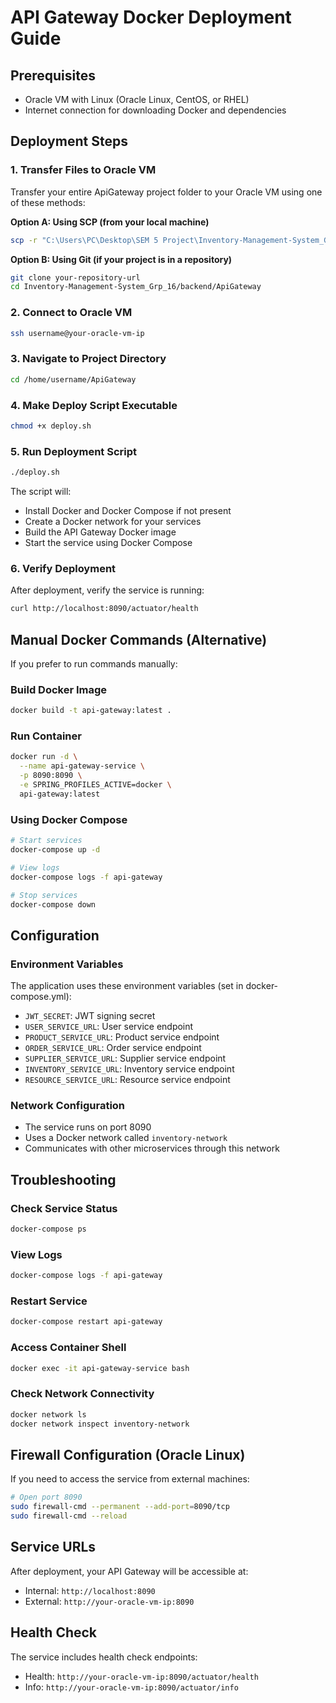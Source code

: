 # API Gateway Docker Deployment Guide

## Prerequisites
- Oracle VM with Linux (Oracle Linux, CentOS, or RHEL)
- Internet connection for downloading Docker and dependencies

## Deployment Steps

### 1. Transfer Files to Oracle VM
Transfer your entire ApiGateway project folder to your Oracle VM using one of these methods:

**Option A: Using SCP (from your local machine)**
```bash
scp -r "C:\Users\PC\Desktop\SEM 5 Project\Inventory-Management-System_Grp_16\backend\ApiGateway" username@your-oracle-vm-ip:/home/username/
```

**Option B: Using Git (if your project is in a repository)**
```bash
git clone your-repository-url
cd Inventory-Management-System_Grp_16/backend/ApiGateway
```

### 2. Connect to Oracle VM
```bash
ssh username@your-oracle-vm-ip
```

### 3. Navigate to Project Directory
```bash
cd /home/username/ApiGateway
```

### 4. Make Deploy Script Executable
```bash
chmod +x deploy.sh
```

### 5. Run Deployment Script
```bash
./deploy.sh
```

The script will:
- Install Docker and Docker Compose if not present
- Create a Docker network for your services
- Build the API Gateway Docker image
- Start the service using Docker Compose

### 6. Verify Deployment
After deployment, verify the service is running:
```bash
curl http://localhost:8090/actuator/health
```

## Manual Docker Commands (Alternative)

If you prefer to run commands manually:

### Build Docker Image
```bash
docker build -t api-gateway:latest .
```

### Run Container
```bash
docker run -d \
  --name api-gateway-service \
  -p 8090:8090 \
  -e SPRING_PROFILES_ACTIVE=docker \
  api-gateway:latest
```

### Using Docker Compose
```bash
# Start services
docker-compose up -d

# View logs
docker-compose logs -f api-gateway

# Stop services
docker-compose down
```

## Configuration

### Environment Variables
The application uses these environment variables (set in docker-compose.yml):
- `JWT_SECRET`: JWT signing secret
- `USER_SERVICE_URL`: User service endpoint
- `PRODUCT_SERVICE_URL`: Product service endpoint
- `ORDER_SERVICE_URL`: Order service endpoint
- `SUPPLIER_SERVICE_URL`: Supplier service endpoint
- `INVENTORY_SERVICE_URL`: Inventory service endpoint
- `RESOURCE_SERVICE_URL`: Resource service endpoint

### Network Configuration
- The service runs on port 8090
- Uses a Docker network called `inventory-network`
- Communicates with other microservices through this network

## Troubleshooting

### Check Service Status
```bash
docker-compose ps
```

### View Logs
```bash
docker-compose logs -f api-gateway
```

### Restart Service
```bash
docker-compose restart api-gateway
```

### Access Container Shell
```bash
docker exec -it api-gateway-service bash
```

### Check Network Connectivity
```bash
docker network ls
docker network inspect inventory-network
```

## Firewall Configuration (Oracle Linux)

If you need to access the service from external machines:

```bash
# Open port 8090
sudo firewall-cmd --permanent --add-port=8090/tcp
sudo firewall-cmd --reload
```

## Service URLs

After deployment, your API Gateway will be accessible at:
- Internal: `http://localhost:8090`
- External: `http://your-oracle-vm-ip:8090`

## Health Check

The service includes health check endpoints:
- Health: `http://your-oracle-vm-ip:8090/actuator/health`
- Info: `http://your-oracle-vm-ip:8090/actuator/info`